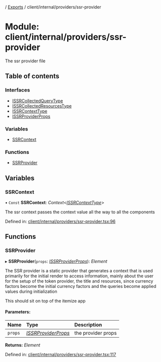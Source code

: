 [](../README.md) / [Exports](../modules.md) / client/internal/providers/ssr-provider

# Module: client/internal/providers/ssr-provider

The ssr provider file

## Table of contents

### Interfaces

- [ISSRCollectedQueryType](../interfaces/client_internal_providers_ssr_provider.issrcollectedquerytype.md)
- [ISSRCollectedResourcesType](../interfaces/client_internal_providers_ssr_provider.issrcollectedresourcestype.md)
- [ISSRContextType](../interfaces/client_internal_providers_ssr_provider.issrcontexttype.md)
- [ISSRProviderProps](../interfaces/client_internal_providers_ssr_provider.issrproviderprops.md)

### Variables

- [SSRContext](client_internal_providers_ssr_provider.md#ssrcontext)

### Functions

- [SSRProvider](client_internal_providers_ssr_provider.md#ssrprovider)

## Variables

### SSRContext

• `Const` **SSRContext**: *Context*<[*ISSRContextType*](../interfaces/client_internal_providers_ssr_provider.issrcontexttype.md)\>

The ssr context passes the context value all the way to all the components

Defined in: [client/internal/providers/ssr-provider.tsx:96](https://github.com/onzag/itemize/blob/11a98dec/client/internal/providers/ssr-provider.tsx#L96)

## Functions

### SSRProvider

▸ **SSRProvider**(`props`: [*ISSRProviderProps*](../interfaces/client_internal_providers_ssr_provider.issrproviderprops.md)): *Element*

The SSR provider is a static provider that generates a context that is used
primarily for the initial render to access information, mainly about the user
for the setup of the token provider, the title and resources, since currency
factors become the initial currency factors and the queries become applied
values during initialization

This should sit on top of the itemize app

#### Parameters:

Name | Type | Description |
:------ | :------ | :------ |
`props` | [*ISSRProviderProps*](../interfaces/client_internal_providers_ssr_provider.issrproviderprops.md) | the provider props    |

**Returns:** *Element*

Defined in: [client/internal/providers/ssr-provider.tsx:117](https://github.com/onzag/itemize/blob/11a98dec/client/internal/providers/ssr-provider.tsx#L117)
